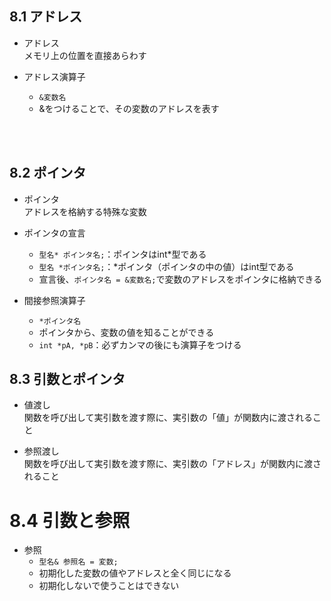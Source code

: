 ## 8.1 アドレス

- アドレス  
    メモリ上の位置を直接あらわす

- アドレス演算子  
    - ```&変数名```  
    - &をつけることで、その変数のアドレスを表す

<br><br>

## 8.2 ポインタ

- ポインタ  
    アドレスを格納する特殊な変数

- ポインタの宣言  
    - ```型名* ポインタ名;```：ポインタはint*型である   
    - ```型名 *ポインタ名;```：*ポインタ（ポインタの中の値）はint型である
    - 宣言後、```ポインタ名 = &変数名;```で変数のアドレスをポインタに格納できる

- 間接参照演算子  
    - ```*ポインタ名```  
    - ポインタから、変数の値を知ることができる
    - ```int *pA, *pB```：必ずカンマの後にも演算子をつける

## 8.3 引数とポインタ

- 値渡し  
    関数を呼び出して実引数を渡す際に、実引数の「値」が関数内に渡されること

- 参照渡し  
    関数を呼び出して実引数を渡す際に、実引数の「アドレス」が関数内に渡されること

# 8.4 引数と参照

- 参照  
    - ```型名& 参照名 = 変数;```  
    - 初期化した変数の値やアドレスと全く同じになる  
    - 初期化しないで使うことはできない

